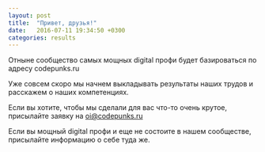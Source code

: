 ```yaml
---
layout: post
title:  "Привет, друзья!"
date:   2016-07-11 19:34:50 +0300
categories: results
---
```

Отныне сообщество самых мощных digital профи будет базироваться по адресу codepunks.ru

Уже совсем скоро мы начнем выкладывать результаты наших трудов и расскажем о наших компетенциях.

Если вы хотите, чтобы мы сделали для вас что-то очень крутое, присылайте заявку на oi@codepunks.ru

Если вы мощный digital профи и еще не состоите в нашем сообществе, присылайте информацию о себе туда же.
